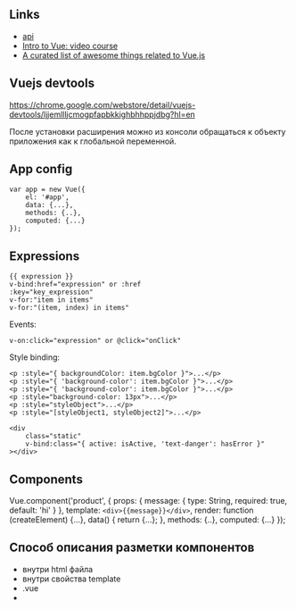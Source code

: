 ## Links

- [api](https://vuejs.org/v2/api/)
- [Intro to Vue: video course](https://www.vuemastery.com/courses/intro-to-vue-js)
- [A curated list of awesome things related to Vue.js](https://github.com/vuejs/awesome-vue)

## Vuejs devtools

https://chrome.google.com/webstore/detail/vuejs-devtools/ljjemllljcmogpfapbkkighbhhppjdbg?hl=en

После установки расширения можно из консоли обращаться к объекту приложения как к глобальной переменной.

## App config

    var app = new Vue({
        el: '#app',
        data: {...},
        methods: {..},
        computed: {...}
    });

## Expressions

    {{ expression }}
    v-bind:href="expression" or :href
    :key="key_expression"
    v-for:"item in items"
    v-for:"(item, index) in items"

Events:
    
    v-on:click="expression" or @click="onClick"

Style binding:

    <p :style="{ backgroundColor: item.bgColor }">...</p>
    <p :style="{ 'background-color': item.bgColor }">...</p>
    <p :style="{ 'background-color': item.bgColor }">...</p>
    <p :style="background-color: 13px">...</p>
    <p :style="styleObject">...</p>
    <p :style="[styleObject1, styleObject2]">...</p>

    <div
        class="static"
        v-bind:class="{ active: isActive, 'text-danger': hasError }"
    ></div>

## Components

Vue.component('product', {
    props: {
        message: {
            type: String,
            required: true,
            default: 'hi'
        }
    },
    template: `<div>{{message}}</div>`,
    render: function (createElement) {...},
    data() { return {...}; },
    methods: {..},
    computed: {...}
});

<product message="hello!"></product>

## Способ описания разметки компонентов

- внутри html файла
- внутри свойства template
- .vue
- <script type="text/x-template">

## QA

- What is the best practice? - global registration vs local

## Tools

styleguidist
storybook

Расширения для vscode:

- переименование имен компонентов. 
- autocomplete шаблонов.

Библиотеки:

- axios
- vuex
- router

## Random

Scoped styles.